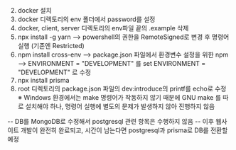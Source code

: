 <!-- 1. postgresql 설치 -->
2. docker 설치
3. docker 디렉토리의 env 폴더에서 password를 설정
4. docker, client, server 디렉토리의 env파일 끝의 .example 삭제
5. npx install -g yarn
--> powershell의 권한을 RemoteSigned로 변경 후 명령어 실행 (기존엔 Restricted)
6. npm install cross-env 
--> package.json 파일에서 환경변수 설정을 위한 npm
--> ENVIRONMENT = "DEVELOPMENT" 를 set ENVIRONMENT = "DEVELOPMENT" 로 수정
7. npx install prisma
8. root 디렉토리의 package.json 파일의 dev:introduce의 printf를 echo로 수정
※ Windows 환경에서는 make 명령어가 작동하지 않기 때문에 GNU make 를 따로 설치해야 하나, 명령어 실행에 별도의 문제가 발생하지 않아 진행하지 않음
<!-- 9. https://sdy-study.tistory.com/79 참고하여 스키마 DB 작성 -->
<!-- 10. postgresql url을 server 디렉토리의 env 파일에 저장 -->
-- DB를 MongoDB로 수정해서 postgresql 관련 항목은 수행하지 않음
-- 이후 웹사이트 개발이 완전히 완료되고, 시간이 남는다면 postgresql과 prisma로 DB를 전환할 예정